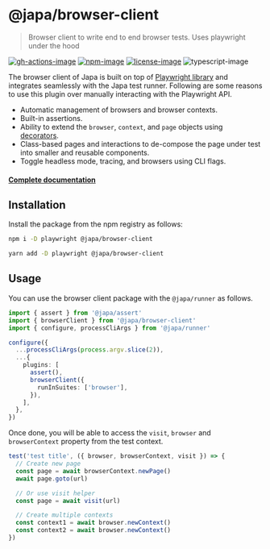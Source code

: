 # @japa/browser-client

> Browser client to write end to end browser tests. Uses playwright under the hood

[![gh-actions-image]][gh-actions-url] [![npm-image]][npm-url] [![license-image]][license-url] ![typescript-image]

The browser client of Japa is built on top of [Playwright library](https://playwright.dev/docs/library) and integrates seamlessly with the Japa test runner. Following are some reasons to use this plugin over manually interacting with the Playwright API.

- Automatic management of browsers and browser contexts.
- Built-in assertions.
- Ability to extend the `browser`, `context`, and `page` objects using [decorators](#decorators).
- Class-based pages and interactions to de-compose the page under test into smaller and reusable components.
- Toggle headless mode, tracing, and browsers using CLI flags.

#### [Complete documentation](https://japa.dev/docs/plugins/browser-client)

## Installation

Install the package from the npm registry as follows:

```sh
npm i -D playwright @japa/browser-client

yarn add -D playwright @japa/browser-client
```

## Usage

You can use the browser client package with the `@japa/runner` as follows.

```ts
import { assert } from '@japa/assert'
import { browserClient } from '@japa/browser-client'
import { configure, processCliArgs } from '@japa/runner'

configure({
  ...processCliArgs(process.argv.slice(2)),
  ...{
    plugins: [
      assert(),
      browserClient({
        runInSuites: ['browser'],
      }),
    ],
  },
})
```

Once done, you will be able to access the `visit`, `browser` and `browserContext` property from the test context.

```ts
test('test title', ({ browser, browserContext, visit }) => {
  // Create new page
  const page = await browserContext.newPage()
  await page.goto(url)

  // Or use visit helper
  const page = await visit(url)

  // Create multiple contexts
  const context1 = await browser.newContext()
  const context2 = await browser.newContext()
})
```

[gh-actions-image]: https://img.shields.io/github/actions/workflow/status/japa/browser-client/checks.yml?style=for-the-badge
[gh-actions-url]: https://github.com/japa/browser-client/actions/workflows/checks.yml 'Github action'
[npm-image]: https://img.shields.io/npm/v/@japa/browser-client/latest.svg?style=for-the-badge&logo=npm
[npm-url]: https://www.npmjs.com/package/@japa/browser-client/v/latest 'npm'
[typescript-image]: https://img.shields.io/badge/Typescript-294E80.svg?style=for-the-badge&logo=typescript
[license-url]: LICENSE.md
[license-image]: https://img.shields.io/github/license/japa/browser-client?style=for-the-badge
